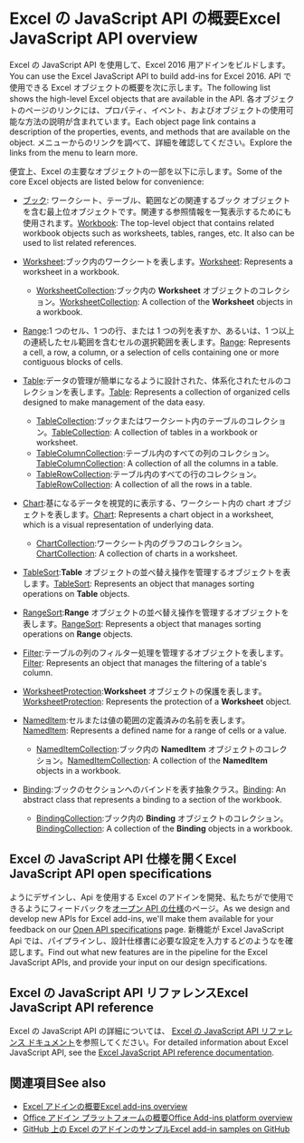 # <a name="excel-javascript-api-overview"></a><span data-ttu-id="0b370-101">Excel の JavaScript API の概要</span><span class="sxs-lookup"><span data-stu-id="0b370-101">Excel JavaScript API overview</span></span>

<span data-ttu-id="0b370-102">Excel の JavaScript API を使用して、Excel 2016 用アドインをビルドします。</span><span class="sxs-lookup"><span data-stu-id="0b370-102">You can use the Excel JavaScript API to build add-ins for Excel 2016.</span></span> <span data-ttu-id="0b370-103">API で使用できる Excel オブジェクトの概要を次に示します。</span><span class="sxs-lookup"><span data-stu-id="0b370-103">The following list shows the high-level Excel objects that are available in the API.</span></span> <span data-ttu-id="0b370-104">各オブジェクトのページのリンクには、プロパティ、イベント、およびオブジェクトの使用可能な方法の説明が含まれています。</span><span class="sxs-lookup"><span data-stu-id="0b370-104">Each object page link contains a description of the properties, events, and methods that are available on the object.</span></span> <span data-ttu-id="0b370-105">メニューからのリンクを調べて、詳細を確認してください。</span><span class="sxs-lookup"><span data-stu-id="0b370-105">Explore the links from the menu to learn more.</span></span>

<span data-ttu-id="0b370-106">便宜上、Excel の主要なオブジェクトの一部を以下に示します。</span><span class="sxs-lookup"><span data-stu-id="0b370-106">Some of the core Excel objects are listed below for convenience:</span></span> 

- <span data-ttu-id="0b370-107">[ブック](/javascript/api/excel/excel.workbook): ワークシート、テーブル、範囲などの関連するブック オブジェクトを含む最上位オブジェクトです。関連する参照情報を一覧表示するためにも使用されます。</span><span class="sxs-lookup"><span data-stu-id="0b370-107">[Workbook](/javascript/api/excel/excel.workbook): The top-level object that contains related workbook objects such as worksheets, tables, ranges, etc. It also can be used to list related references.</span></span>

- <span data-ttu-id="0b370-108">[Worksheet](/javascript/api/excel/excel.worksheet):ブック内のワークシートを表します。</span><span class="sxs-lookup"><span data-stu-id="0b370-108">[Worksheet](/javascript/api/excel/excel.worksheet): Represents a worksheet in a workbook.</span></span> 
    - <span data-ttu-id="0b370-109">[WorksheetCollection](/javascript/api/excel/excel.worksheetcollection):ブック内の **Worksheet** オブジェクトのコレクション。</span><span class="sxs-lookup"><span data-stu-id="0b370-109">[WorksheetCollection](/javascript/api/excel/excel.worksheetcollection): A collection of the **Worksheet** objects in a workbook.</span></span>

- <span data-ttu-id="0b370-110">[Range](/javascript/api/excel/excel.range):1 つのセル、1 つの行、または 1 つの列を表すか、あるいは、1 つ以上の連続したセル範囲を含むセルの選択範囲を表します。</span><span class="sxs-lookup"><span data-stu-id="0b370-110">[Range](/javascript/api/excel/excel.range): Represents a cell, a row, a column, or a selection of cells containing one or more contiguous blocks of cells.</span></span>

- <span data-ttu-id="0b370-111">[Table](/javascript/api/excel/excel.table):データの管理が簡単になるように設計された、体系化されたセルのコレクションを表します。</span><span class="sxs-lookup"><span data-stu-id="0b370-111">[Table](/javascript/api/excel/excel.table): Represents a collection of organized cells designed to make management of the data easy.</span></span>
    - <span data-ttu-id="0b370-112">[TableCollection](/javascript/api/excel/excel.tablecollection):ブックまたはワークシート内のテーブルのコレクション。</span><span class="sxs-lookup"><span data-stu-id="0b370-112">[TableCollection](/javascript/api/excel/excel.tablecollection): A collection of tables in a workbook or worksheet.</span></span>
    - <span data-ttu-id="0b370-113">[TableColumnCollection](/javascript/api/excel/excel.tablecolumncollection):テーブル内のすべての列のコレクション。</span><span class="sxs-lookup"><span data-stu-id="0b370-113">[TableColumnCollection](/javascript/api/excel/excel.tablecolumncollection): A collection of all the columns in a table.</span></span>
    - <span data-ttu-id="0b370-114">[TableRowCollection](/javascript/api/excel/excel.tablerowcollection):テーブル内のすべての行のコレクション。</span><span class="sxs-lookup"><span data-stu-id="0b370-114">[TableRowCollection](/javascript/api/excel/excel.tablerowcollection): A collection of all the rows in a table.</span></span>

- <span data-ttu-id="0b370-115">[Chart](/javascript/api/excel/excel.chart):基になるデータを視覚的に表示する、ワークシート内の chart オブジェクトを表します。</span><span class="sxs-lookup"><span data-stu-id="0b370-115">[Chart](/javascript/api/excel/excel.chart): Represents a chart object in a worksheet, which is a visual representation of underlying data.</span></span>
    - <span data-ttu-id="0b370-116">[ChartCollection](/javascript/api/excel/excel.chartcollection):ワークシート内のグラフのコレクション。</span><span class="sxs-lookup"><span data-stu-id="0b370-116">[ChartCollection](/javascript/api/excel/excel.chartcollection): A collection of charts in a worksheet.</span></span>

- <span data-ttu-id="0b370-117">[TableSort](/javascript/api/excel/excel.tablesort):**Table** オブジェクトの並べ替え操作を管理するオブジェクトを表します。</span><span class="sxs-lookup"><span data-stu-id="0b370-117">[TableSort](/javascript/api/excel/excel.tablesort): Represents an object that manages sorting operations on **Table** objects.</span></span>

- <span data-ttu-id="0b370-118">[RangeSort](/javascript/api/excel/excel.rangesort):**Range** オブジェクトの並べ替え操作を管理するオブジェクトを表します。</span><span class="sxs-lookup"><span data-stu-id="0b370-118">[RangeSort](/javascript/api/excel/excel.rangesort): Represents a object that manages sorting operations on **Range** objects.</span></span>

- <span data-ttu-id="0b370-119">[Filter](/javascript/api/excel/excel.filter):テーブルの列のフィルター処理を管理するオブジェクトを表します。</span><span class="sxs-lookup"><span data-stu-id="0b370-119">[Filter](/javascript/api/excel/excel.filter): Represents an object that manages the filtering of a table's column.</span></span>

- <span data-ttu-id="0b370-120">[WorksheetProtection](/javascript/api/excel/excel.worksheetprotection):**Worksheet** オブジェクトの保護を表します。</span><span class="sxs-lookup"><span data-stu-id="0b370-120">[WorksheetProtection](/javascript/api/excel/excel.worksheetprotection): Represents the protection of a **Worksheet** object.</span></span>

- <span data-ttu-id="0b370-121">[NamedItem](/javascript/api/excel/excel.nameditem):セルまたは値の範囲の定義済みの名前を表します。</span><span class="sxs-lookup"><span data-stu-id="0b370-121">[NamedItem](/javascript/api/excel/excel.nameditem): Represents a defined name for a range of cells or a value.</span></span> 
    - <span data-ttu-id="0b370-122">[NamedItemCollection](/javascript/api/excel/excel.nameditemcollection):ブック内の **NamedItem** オブジェクトのコレクション。</span><span class="sxs-lookup"><span data-stu-id="0b370-122">[NamedItemCollection](/javascript/api/excel/excel.nameditemcollection): A collection of the **NamedItem** objects in a workbook.</span></span>

- <span data-ttu-id="0b370-123">[Binding](/javascript/api/excel/excel.binding):ブックのセクションへのバインドを表す抽象クラス。</span><span class="sxs-lookup"><span data-stu-id="0b370-123">[Binding](/javascript/api/excel/excel.binding): An abstract class that represents a binding to a section of the workbook.</span></span>
    - <span data-ttu-id="0b370-124">[BindingCollection](/javascript/api/excel/excel.bindingcollection):ブック内の **Binding** オブジェクトのコレクション。</span><span class="sxs-lookup"><span data-stu-id="0b370-124">[BindingCollection](/javascript/api/excel/excel.bindingcollection): A collection of the **Binding** objects in a workbook.</span></span>

## <a name="excel-javascript-api-open-specifications"></a><span data-ttu-id="0b370-125">Excel の JavaScript API 仕様を開く</span><span class="sxs-lookup"><span data-stu-id="0b370-125">Excel JavaScript API open specifications</span></span>

<span data-ttu-id="0b370-126">ようにデザインし、Api を使用する Excel のアドインを開発、私たちがで使用できるようにフィードバックを[オープン API の仕様](../openspec.md)のページ。</span><span class="sxs-lookup"><span data-stu-id="0b370-126">As we design and develop new APIs for Excel add-ins, we'll make them available for your feedback on our [Open API specifications](../openspec.md) page.</span></span> <span data-ttu-id="0b370-127">新機能が Excel JavaScript Api では、パイプラインし、設計仕様書に必要な設定を入力するどのようなを確認します。</span><span class="sxs-lookup"><span data-stu-id="0b370-127">Find out what new features are in the pipeline for the Excel JavaScript APIs, and provide your input on our design specifications.</span></span>

## <a name="excel-javascript-api-reference"></a><span data-ttu-id="0b370-128">Excel の JavaScript API リファレンス</span><span class="sxs-lookup"><span data-stu-id="0b370-128">Excel JavaScript API reference</span></span>

<span data-ttu-id="0b370-129">Excel の JavaScript API の詳細については、 [Excel の JavaScript API リファレンス ドキュメント](/javascript/api/excel)を参照してください。</span><span class="sxs-lookup"><span data-stu-id="0b370-129">For detailed information about Excel JavaScript API, see the [Excel JavaScript API reference documentation](/javascript/api/excel).</span></span>

## <a name="see-also"></a><span data-ttu-id="0b370-130">関連項目</span><span class="sxs-lookup"><span data-stu-id="0b370-130">See also</span></span>

- [<span data-ttu-id="0b370-131">Excel アドインの概要</span><span class="sxs-lookup"><span data-stu-id="0b370-131">Excel add-ins overview</span></span>](https://docs.microsoft.com/office/dev/add-ins/excel/excel-add-ins-overview)
- [<span data-ttu-id="0b370-132">Office アドイン プラットフォームの概要</span><span class="sxs-lookup"><span data-stu-id="0b370-132">Office Add-ins platform overview</span></span>](https://docs.microsoft.com/office/dev/add-ins/overview/office-add-ins)
- [<span data-ttu-id="0b370-133">GitHub 上の Excel のアドインのサンプル</span><span class="sxs-lookup"><span data-stu-id="0b370-133">Excel add-in samples on GitHub</span></span>](https://github.com/OfficeDev?utf8=%E2%9C%93&q=Excel)
